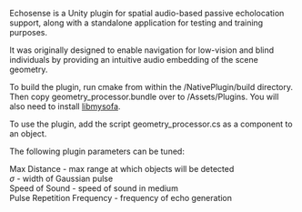 Echosense is a Unity plugin for spatial audio-based passive echolocation support, along with a standalone application for testing and training purposes. 

It was originally designed to enable navigation for low-vision and blind individuals by providing an intuitive audio embedding of the scene geometry.

To build the plugin, run cmake from within the /NativePlugin/build directory. Then copy geometry_processor.bundle over to /Assets/Plugins. You will also need to install [libmysofa](https://github.com/hoene/libmysofa).

To use the plugin, add the script geometry_processor.cs as a component to an object.
  
The following plugin parameters can be tuned:

Max Distance - max range at which objects will be detected  
$\sigma$ - width of Gaussian pulse  
Speed of Sound - speed of sound in medium  
Pulse Repetition Frequency - frequency of echo generation
